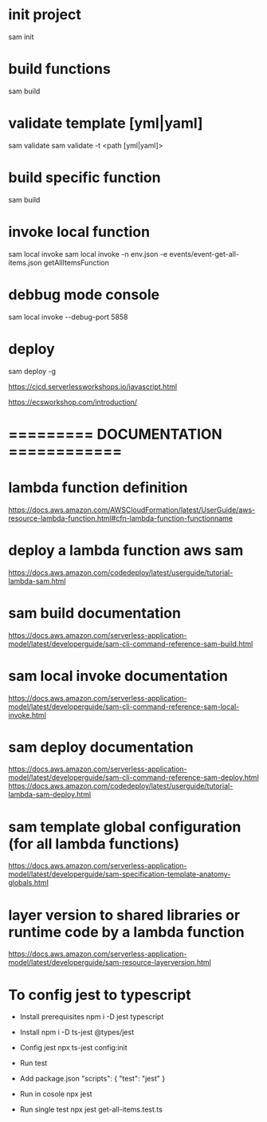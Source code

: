 # init project
sam init

# build functions
sam build

# validate template [yml|yaml]
sam validate
sam validate -t <path [yml|yaml]>

# build specific function
sam build <FUNCTION-DEFINED-YMAL>

# invoke local function
sam local invoke <function name in yml file>
sam local invoke -n env.json -e events/event-get-all-items.json getAllItemsFunction

# debbug mode console
sam local invoke --debug-port 5858 <function name in yml file>

# deploy 
sam deploy -g


https://cicd.serverlessworkshops.io/javascript.html

https://ecsworkshop.com/introduction/

# ========= DOCUMENTATION ============

# lambda function definition
https://docs.aws.amazon.com/AWSCloudFormation/latest/UserGuide/aws-resource-lambda-function.html#cfn-lambda-function-functionname

# deploy a lambda function aws sam
https://docs.aws.amazon.com/codedeploy/latest/userguide/tutorial-lambda-sam.html

# sam build documentation
https://docs.aws.amazon.com/serverless-application-model/latest/developerguide/sam-cli-command-reference-sam-build.html

# sam local invoke documentation
https://docs.aws.amazon.com/serverless-application-model/latest/developerguide/sam-cli-command-reference-sam-local-invoke.html

# sam deploy documentation
https://docs.aws.amazon.com/serverless-application-model/latest/developerguide/sam-cli-command-reference-sam-deploy.html
https://docs.aws.amazon.com/codedeploy/latest/userguide/tutorial-lambda-sam-deploy.html

# sam template global configuration (for all lambda functions)
https://docs.aws.amazon.com/serverless-application-model/latest/developerguide/sam-specification-template-anatomy-globals.html

# layer version to shared libraries or runtime code by a lambda function
https://docs.aws.amazon.com/serverless-application-model/latest/developerguide/sam-resource-layerversion.html


# To config jest to typescript

- Install prerequisites
npm i -D jest typescript

- Install
npm i -D ts-jest @types/jest

- Config jest
npx ts-jest config:init

- Run test
- Add package.json
"scripts": {
    "test": "jest"
}
- Run in cosole
npx jest
- Run single test
npx jest  get-all-items.test.ts